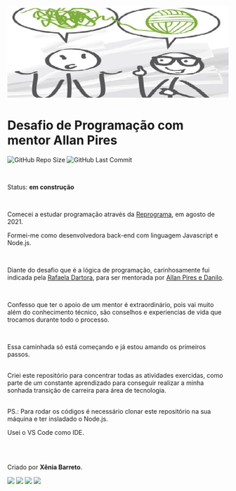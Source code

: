 <h1 align="center">
  <img src="./assets/mentor_.jpg" width="600">
<p align="center"><p>
</h1>

# Desafio de Programação com mentor Allan Pires

<p align="justify">
  <a>
    <img alt="GitHub Repo Size" src="https://img.shields.io/github/repo-size/xeniabarreto/Desafio_Mentor">
    <img alt="GitHub Last Commit" src="https://img.shields.io/github/last-commit/xeniabarreto/Desafio_Mentor">
  </a>
</p>
<br>

Status: **em construção**

<br>

Comecei a estudar programação através da <a href="https://www.linkedin.com/company/reprogramabr/">Reprograma</a>, em agosto de 2021. 

Formei-me como desenvolvedora back-end com linguagem Javascript e Node.js. 

<br>

Diante do desafio que é a lógica de programação, carinhosamente fui indicada pela  <a href="https://www.linkedin.com/in/siglyane/">Rafaela Dartora</a>, para ser mentorada por <a href="https://www.linkedin.com/in/allan-pires/">Allan Pires e Danilo</a>.

<br>

Confesso que ter o apoio de um mentor é extraordinário, pois vai muito além do conhecimento técnico, são conselhos e  experiencias de vida que trocamos durante todo o processo.

<br>


Essa caminhada só está começando e já estou amando os primeiros passos.

<br>
Criei este repositório para concentrar todas as atividades exercidas, como parte de um constante aprendizado para conseguir realizar a minha sonhada transição de carreira para área de tecnologia.

<br>
<br>

PS.: Para rodar os códigos é necessário clonar este repositório na sua máquina e ter insladado o Node.js.

Usei o VS Code como IDE.
<br>
<br>



<br>

Criado por **Xênia Barreto**.
<br>



  <div>
    <a href="https://www.linkedin.com/in/xênia-barreto-020334209/" target="_blank"><img src="https://img.shields.io/badge/-LinkedIn-%230077B5?style=for-the-badge&logo=linkedin&logoColor=white" target="_blank"></a>  
  <a href = "https://github.com/xeniabarreto/"><img src="https://img.shields.io/badge/GitHub-black?style=for-the-badge&logo=github&logoColor=white" target="_blank"></a>
   <a href = "mailto:xeniabarreto22@gmail.com"><img src="https://img.shields.io/badge/Gmail-D14836?style=for-the-badge&logo=gmail&logoColor=white" target="_blank"></a>
   <a href="https://instagram.com/xeniabarreto" target="_blank"><img src="https://img.shields.io/badge/-Instagram-%23E4405F?style=for-the-badge&logo=instagram&logoColor=white" target="_blank"></a>
 </div>
  
